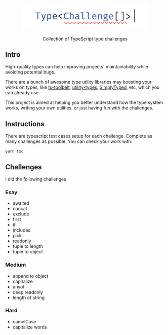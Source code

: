 <p align='center'>
<img src='./screenshots/logo.svg' width='400'/>
</p>

<p align='center'>
Collection of TypeScript type challenges<br>
</p>

## Intro

High-quality types can help improving projects' maintainability while avoiding potential bugs.

There are a bunch of awesome type utility libraries may boosting your works on types, like [ts-toolbelt](https://github.com/millsp/ts-toolbelt), [utility-types](https://github.com/piotrwitek/utility-types), [SimplyTyped](https://github.com/andnp/SimplyTyped), etc, which you can already use.

This project is aimed at helping you better understand how the type system works, writing your own utilities, or just having fun with the challenges.

## Instructions

There are typescript test cases setup for each challenge. Complete as many challenges as possible. You can check your work with:

```
yarn tsc
```

## Challenges
I did the following challenges
### Esay
 - awaited
 - concat
 - exclude
 - first
 - if
 - includes
 - pick
 - readonly
 - tuple to length
 - tuple to object
 ### Medium
 - append to object
 - capitalize
 - anyof
 - deep readonly
 - length of string
 ### Hard
 - camelCase
 - capitalize words